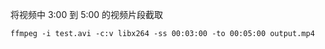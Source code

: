 将视频中 3:00 到 5:00 的视频片段截取
```Shell
ffmpeg -i test.avi -c:v libx264 -ss 00:03:00 -to 00:05:00 output.mp4
```
